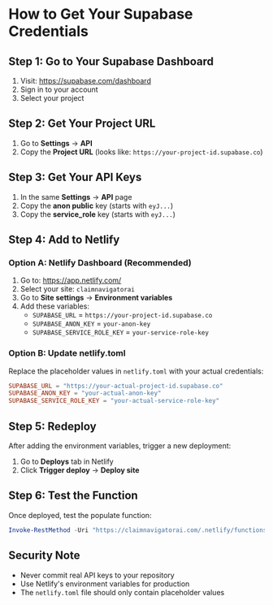 # How to Get Your Supabase Credentials

## Step 1: Go to Your Supabase Dashboard
1. Visit: https://supabase.com/dashboard
2. Sign in to your account
3. Select your project

## Step 2: Get Your Project URL
1. Go to **Settings** → **API**
2. Copy the **Project URL** (looks like: `https://your-project-id.supabase.co`)

## Step 3: Get Your API Keys
1. In the same **Settings** → **API** page
2. Copy the **anon public** key (starts with `eyJ...`)
3. Copy the **service_role** key (starts with `eyJ...`)

## Step 4: Add to Netlify
### Option A: Netlify Dashboard (Recommended)
1. Go to: https://app.netlify.com/
2. Select your site: `claimnavigatorai`
3. Go to **Site settings** → **Environment variables**
4. Add these variables:
   - `SUPABASE_URL` = `https://your-project-id.supabase.co`
   - `SUPABASE_ANON_KEY` = `your-anon-key`
   - `SUPABASE_SERVICE_ROLE_KEY` = `your-service-role-key`

### Option B: Update netlify.toml
Replace the placeholder values in `netlify.toml` with your actual credentials:
```toml
SUPABASE_URL = "https://your-actual-project-id.supabase.co"
SUPABASE_ANON_KEY = "your-actual-anon-key"
SUPABASE_SERVICE_ROLE_KEY = "your-actual-service-role-key"
```

## Step 5: Redeploy
After adding the environment variables, trigger a new deployment:
1. Go to **Deploys** tab in Netlify
2. Click **Trigger deploy** → **Deploy site**

## Step 6: Test the Function
Once deployed, test the populate function:
```powershell
Invoke-RestMethod -Uri "https://claimnavigatorai.com/.netlify/functions/populate-documents-bilingual" -Method POST -ContentType "application/json" -Body "{}"
```

## Security Note
- Never commit real API keys to your repository
- Use Netlify's environment variables for production
- The `netlify.toml` file should only contain placeholder values

